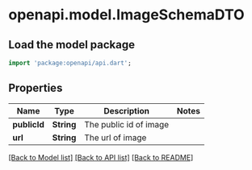 # openapi.model.ImageSchemaDTO

## Load the model package
```dart
import 'package:openapi/api.dart';
```

## Properties
Name | Type | Description | Notes
------------ | ------------- | ------------- | -------------
**publicId** | **String** | The public id of image | 
**url** | **String** | The url of image | 

[[Back to Model list]](../README.md#documentation-for-models) [[Back to API list]](../README.md#documentation-for-api-endpoints) [[Back to README]](../README.md)


